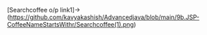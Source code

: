 [Searchcoffee o/p link1]->(https://github.com/kavyakashish/Advancedjava/blob/main/9b.JSP-CoffeeNameStartsWithr/Searchcoffee(1).png)
